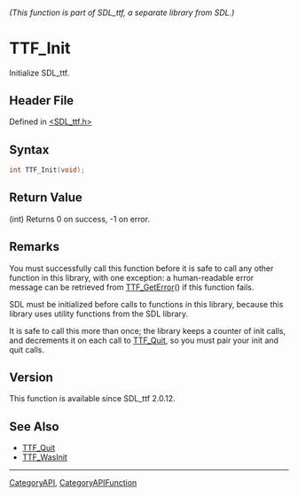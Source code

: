 ###### (This function is part of SDL_ttf, a separate library from SDL.)
# TTF_Init

Initialize SDL_ttf.

## Header File

Defined in [<SDL_ttf.h>](https://github.com/libsdl-org/SDL_ttf/blob/SDL2/include/SDL_ttf.h)

## Syntax

```c
int TTF_Init(void);
```

## Return Value

(int) Returns 0 on success, -1 on error.

## Remarks

You must successfully call this function before it is safe to call any
other function in this library, with one exception: a human-readable error
message can be retrieved from [TTF_GetError](TTF_GetError)() if this
function fails.

SDL must be initialized before calls to functions in this library, because
this library uses utility functions from the SDL library.

It is safe to call this more than once; the library keeps a counter of init
calls, and decrements it on each call to [TTF_Quit](TTF_Quit), so you must
pair your init and quit calls.

## Version

This function is available since SDL_ttf 2.0.12.

## See Also

- [TTF_Quit](TTF_Quit)
- [TTF_WasInit](TTF_WasInit)

----
[CategoryAPI](CategoryAPI), [CategoryAPIFunction](CategoryAPIFunction)


